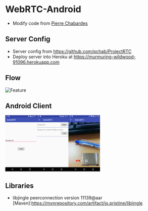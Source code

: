 # WebRTC-Android
- Modify code from [Pierre Chabardes](mailto:pierre@chabardes.net)
## Server Config
- Server config from https://github.com/pchab/ProjectRTC
- Deploy server into Heroku at https://murmuring-wildwood-91096.herokuapp.com

## Flow

![Feature](./screenshots/flow.png)

## Android Client
<img src="screenshots/1.png" width="100px" /><img src="screenshots/2.png" width="100px" /><img src="screenshots/3.png" width="100px" />



## Libraries
- libjingle peerconnection version 11139@aar [Maven]:https://mvnrepository.com/artifact/io.pristine/libjingle

